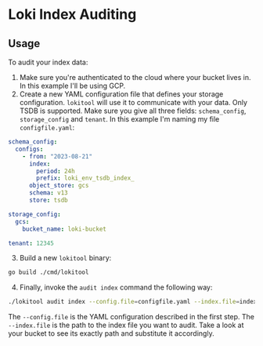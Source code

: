 # Loki Index Auditing

## Usage

To audit your index data:
1. Make sure you're authenticated to the cloud where your bucket lives in.
In this example I'll be using GCP.
2. Create a new YAML configuration file that defines your storage configuration.
`lokitool` will use it to communicate with your data.
Only TSDB is supported. Make sure you give all three fields: `schema_config`, `storage_config` and `tenant`. In this example I'm naming my file `configfile.yaml`:
```yaml
schema_config:
  configs:
    - from: "2023-08-21"
      index:
        period: 24h
        prefix: loki_env_tsdb_index_
      object_store: gcs
      schema: v13
      store: tsdb

storage_config:
  gcs:
    bucket_name: loki-bucket

tenant: 12345
```
3. Build a new `lokitool` binary:
```bash
go build ./cmd/lokitool
```
4. Finally, invoke the `audit index` command the following way:
```bash
./lokitool audit index --config.file=configfile.yaml --index.file=index/loki_env_tsdb_index_19856/12345/1715707992714992001-compactor-1715199977885-1815707796275-g8003361.tsdb.gz
```
The `--config.file` is the YAML configuration described in the first step.
The `--index.file` is the path to the index file you want to audit. Take a look at your bucket to see its exactly path and substitute it accordingly.